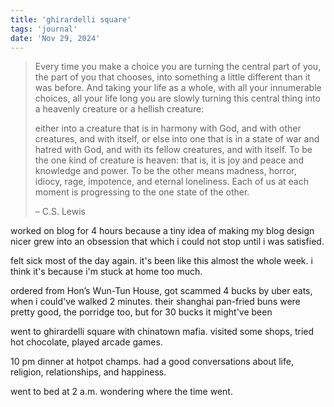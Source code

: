 ```yaml
---
title: 'ghirardelli square'
tags: 'journal'
date: 'Nov 29, 2024'
---
```


> Every time you make a choice you are turning the central part of you, the part of you that chooses, into something a little different than it was before. And taking your life as a whole, with all your innumerable choices, all your life long you are slowly turning this central thing into a heavenly creature or a hellish creature:
>
> either into a creature that is in harmony with God, and with other creatures, and with itself, or else into one that is in a state of war and hatred with God, and with its fellow creatures, and with itself. To be the one kind of creature is heaven: that is, it is joy and peace and knowledge and power. To be the other means madness, horror, idiocy, rage, impotence, and eternal loneliness. Each of us at each moment is progressing to the one state of the other.
>
> – C.S. Lewis

worked on blog for 4 hours because a tiny idea of making my blog design nicer grew into an obsession that which i could not stop until i was satisfied.

felt sick most of the day again. it's been like this almost the whole week. i think it's because i'm stuck at home too much.

ordered from Hon’s Wun-Tun House, got scammed 4 bucks by uber eats, when i could've walked 2 minutes. their shanghai pan-fried buns were pretty good, the porridge too, but for 30 bucks it might've been

went to ghirardelli square with chinatown mafia. visited some shops, tried hot chocolate, played arcade games.

10 pm dinner at hotpot champs. had a good conversations about life, religion, relationships, and happiness.

went to bed at 2 a.m. wondering where the time went.

